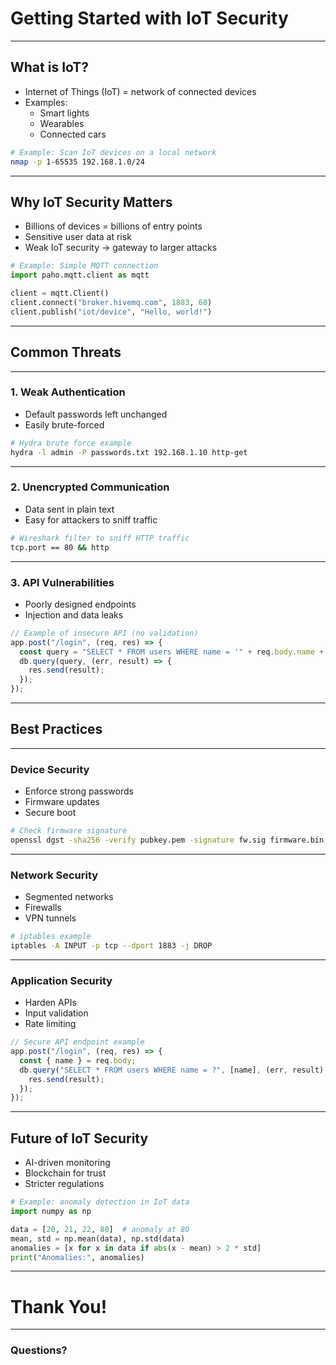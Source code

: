 # Getting Started with IoT Security

---

## What is IoT?

- Internet of Things (IoT) = network of connected devices
- Examples:
  - Smart lights
  - Wearables
  - Connected cars

```bash
# Example: Scan IoT devices on a local network
nmap -p 1-65535 192.168.1.0/24
```

---

## Why IoT Security Matters

- Billions of devices = billions of entry points
- Sensitive user data at risk
- Weak IoT security → gateway to larger attacks

```python
# Example: Simple MQTT connection
import paho.mqtt.client as mqtt

client = mqtt.Client()
client.connect("broker.hivemq.com", 1883, 60)
client.publish("iot/device", "Hello, world!")
```

---

## Common Threats

---

### 1. Weak Authentication

- Default passwords left unchanged
- Easily brute-forced

```bash
# Hydra brute force example
hydra -l admin -P passwords.txt 192.168.1.10 http-get
```

---

### 2. Unencrypted Communication

- Data sent in plain text
- Easy for attackers to sniff traffic

```bash
# Wireshark filter to sniff HTTP traffic
tcp.port == 80 && http
```

---

### 3. API Vulnerabilities

- Poorly designed endpoints
- Injection and data leaks

```javascript
// Example of insecure API (no validation)
app.post("/login", (req, res) => {
  const query = "SELECT * FROM users WHERE name = '" + req.body.name + "'";
  db.query(query, (err, result) => {
    res.send(result);
  });
});
```

---

## Best Practices

---

### Device Security

- Enforce strong passwords
- Firmware updates
- Secure boot

```bash
# Check firmware signature
openssl dgst -sha256 -verify pubkey.pem -signature fw.sig firmware.bin
```

---

### Network Security

- Segmented networks
- Firewalls
- VPN tunnels

```bash
# iptables example
iptables -A INPUT -p tcp --dport 1883 -j DROP
```

---

### Application Security

- Harden APIs
- Input validation
- Rate limiting

```javascript
// Secure API endpoint example
app.post("/login", (req, res) => {
  const { name } = req.body;
  db.query("SELECT * FROM users WHERE name = ?", [name], (err, result) => {
    res.send(result);
  });
});
```

---

## Future of IoT Security

- AI-driven monitoring
- Blockchain for trust
- Stricter regulations

```python
# Example: anomaly detection in IoT data
import numpy as np

data = [20, 21, 22, 80]  # anomaly at 80
mean, std = np.mean(data), np.std(data)
anomalies = [x for x in data if abs(x - mean) > 2 * std]
print("Anomalies:", anomalies)
```

---

# Thank You!

---

### Questions?
